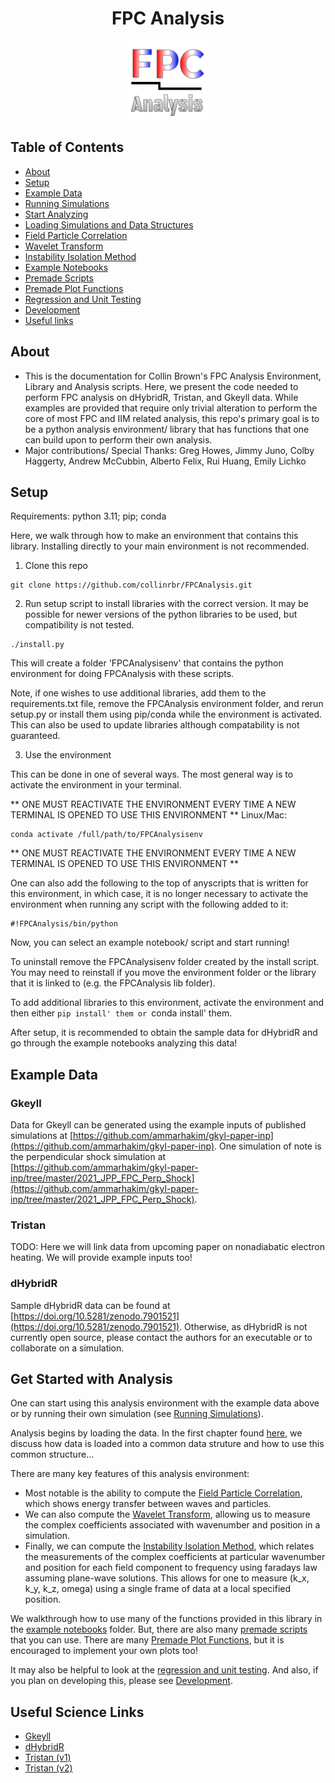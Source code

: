 <h1 align="center">FPC Analysis</h1>

<div align="center">
  <img src="https://github.com/collinrbr/FPCAnalysis/blob/tristan/FPC%20Analysis%20Logo.svg" width="25%" height="25%">
</div>

## Table of Contents <a name = "toc"></a>

- [About](#About)
- [Setup](#Setup)
- [Example Data](#exdata)
- [Running Simulations](docs/inputs.md)
- [Start Analyzing](#start)
- [Loading Simulations and Data Structures](docs/load.md)
- [Field Particle Correlation](docs/FPC.md) 
- [Wavelet Transform](docs/WLT.md)
- [Instability Isolation Method](docs/IIM.md)
- [Example Notebooks](notebooks)
- [Premade Scripts](scripts)
- [Premade Plot Functions](docs/plots.md)
- [Regression and Unit Testing](docs/regression_unit_test.md)
- [Development](docs/devnotes.md)
- [Useful links](#scilinks)

## About <a name = "about"></a>

- This is the documentation for Collin Brown's FPC Analysis Environment, Library and Analysis scripts. Here, we present the code needed to perform FPC analysis on dHybridR, Tristan, and Gkeyll data. While examples are provided that require only trivial alteration to perform the core of most FPC and IIM related analysis, this repo's primary goal is to be a python analysis environment/ library that has functions that one can build upon to perform their own analysis.
- Major contributions/ Special Thanks: Greg Howes, Jimmy Juno, Colby Haggerty, Andrew McCubbin, Alberto Felix, Rui Huang, Emily Lichko


## Setup <a name = "setup"></a>

Requirements: python 3.11; pip; conda

Here, we walk through how to make an environment that contains this library. Installing directly to your main environment is not recommended.

1. Clone this repo
```
git clone https://github.com/collinrbr/FPCAnalysis.git
```

2. Run setup script to install libraries with the correct version. It may be possible for newer versions of the python libraries to be used, but compatibility  is not tested. 
```
./install.py
```
This will create a folder 'FPCAnalysisenv' that contains the python environment for doing FPCAnalysis with these scripts.

Note, if one wishes to use additional libraries, add them to the requirements.txt file, remove the FPCAnalysis environment folder, and rerun setup.py or install them using pip/conda while the environment is activated. This can also be used to update libraries although compatability is not guaranteed.


3. Use the environment

This can be done in one of several ways. The most general way is to activate the environment in your terminal.

** ONE MUST REACTIVATE THE ENVIRONMENT EVERY TIME A NEW TERMINAL IS OPENED TO USE THIS ENVIRONMENT ** 
Linux/Mac:
```
conda activate /full/path/to/FPCAnalysisenv
```
** ONE MUST REACTIVATE THE ENVIRONMENT EVERY TIME A NEW TERMINAL IS OPENED TO USE THIS ENVIRONMENT **

One can also add the following to the top of anyscripts that is written for this environment, in which case, it is no longer necessary to activate the environment when running any script with the following added to it:
```
#!FPCAnalysis/bin/python
```

Now, you can select an example notebook/ script and start running!

To uninstall remove the FPCAnalysisenv folder created by the install script. You may need to reinstall if you move the environment folder or the library that it is linked to (e.g. the FPCAnalysis lib folder).

To add additional libraries to this environment, activate the environment and then either `pip install' them or `conda install' them.

After setup, it is recommended to obtain the sample data for dHybridR and go through the example notebooks analyzing this data!

## Example Data <a name = "exdata"></a>

### Gkeyll
Data for Gkeyll can be generated using the example inputs of published simulations at [https://github.com/ammarhakim/gkyl-paper-inp](https://github.com/ammarhakim/gkyl-paper-inp). One simulation of note is the perpendicular shock simulation at [https://github.com/ammarhakim/gkyl-paper-inp/tree/master/2021_JPP_FPC_Perp_Shock](https://github.com/ammarhakim/gkyl-paper-inp/tree/master/2021_JPP_FPC_Perp_Shock).


### Tristan
TODO: Here we will link data from upcoming paper on nonadiabatic electron heating. We will provide example inputs too!

### dHybridR
Sample dHybridR data can be found at [https://doi.org/10.5281/zenodo.7901521](https://doi.org/10.5281/zenodo.7901521). Otherwise, as dHybridR is not currently open source, please contact the authors for an executable or to collaborate on a simulation.


## Get Started with Analysis <a name = "start"></a>

One can start using this analysis environment with the example data above or by running their own simulation (see [Running Simulations](docs/inputs.md)).

Analysis begins by loading the data. In the first chapter found [here](docs/load.md), we discuss how data is loaded into a common data struture and how to use this common structure...

There are many key features of this analysis environment:

- Most notable is the ability to compute the [Field Particle Correlation](docs/FPC.md), which shows energy transfer between waves and particles.
- We can also compute the [Wavelet Transform](docs/WLT.md), allowing us to measure the complex coefficients associated with wavenumber and position in a simulation.
- Finally, we can compute the [Instability Isolation Method](docs/IIM.md), which relates the measurements of the complex coefficients at particular wavenumber and position for each field component to frequency using faradays law assuming plane-wave solutions. This allows for one to measure  (k_x, k_y, k_z, omega) using a single frame of data at a local specified position.

We walkthrough how to use many of the functions provided in this library in the [example notebooks](notebooks) folder. But, there are also many [premade scripts](docs/scripts) that you can use.
There are many [Premade Plot Functions](docs/plots.md), but it is encouraged to implement your own plots too!

It may also be helpful to look at the [regression and unit testing](docs/regression_unit_test.md). And also, if you plan on developing this, please see [Development](docs/devnotes.md).

## Useful Science Links <a name = "scilinks"></a>

- [Gkeyll](https://gkeyll.readthedocs.io/en/latest/)
- [dHybridR](https://arxiv.org/abs/1909.05255)
- [Tristan (v1)](https://ntoles.github.io/tristan-mp-pitp/)
- [Tristan (v2)](https://princetonuniversity.github.io/tristan-v2/)
